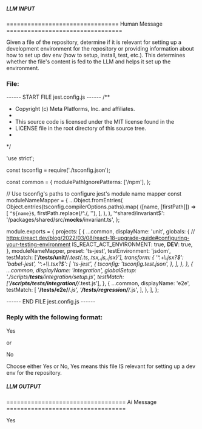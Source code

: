 ##### LLM INPUT #####
================================ Human Message =================================

Given a file of the repository, determine if it is relevant for setting up a development environment for the repository or providing information about how to set up dev env (how to setup, install, test, etc.). This determines whether the file's content is fed to the LLM and helps it set up the environment.

### File:
------ START FILE jest.config.js ------
/**
 * Copyright (c) Meta Platforms, Inc. and affiliates.
 *
 * This source code is licensed under the MIT license found in the
 * LICENSE file in the root directory of this source tree.
 *
 */

'use strict';

const tsconfig = require('./tsconfig.json');

const common = {
  modulePathIgnorePatterns: ['/npm'],
};

// Use tsconfig's paths to configure jest's module name mapper
const moduleNameMapper = {
  ...Object.fromEntries(
    Object.entries(tsconfig.compilerOptions.paths).map(
      ([name, [firstPath]]) => [
        `^${name}$`,
        firstPath.replace(/^\./, '<rootDir>'),
      ],
    ),
  ),
  '^shared/invariant$': '<rootDir>/packages/shared/src/__mocks__/invariant.ts',
};

module.exports = {
  projects: [
    {
      ...common,
      displayName: 'unit',
      globals: {
        // https://react.dev/blog/2022/03/08/react-18-upgrade-guide#configuring-your-testing-environment
        IS_REACT_ACT_ENVIRONMENT: true,
        __DEV__: true,
      },
      moduleNameMapper,
      preset: 'ts-jest',
      testEnvironment: 'jsdom',
      testMatch: ['**/__tests__/unit/**/*.test{.ts,.tsx,.js,.jsx}'],
      transform: {
        '^.+\\.jsx?$': 'babel-jest',
        '^.+\\.tsx?$': [
          'ts-jest',
          {
            tsconfig: 'tsconfig.test.json',
          },
        ],
      },
    },
    {
      ...common,
      displayName: 'integration',
      globalSetup: './scripts/__tests__/integration/setup.js',
      testMatch: ['**/scripts/__tests__/integration/**/*.test.js'],
    },
    {
      ...common,
      displayName: 'e2e',
      testMatch: [
        '**/__tests__/e2e/**/*.js',
        '**/__tests__/regression/**/*.js',
      ],
    },
  ],
};

------ END FILE jest.config.js ------

### Reply with the following format:

<rel>Yes</rel>

or

<rel>No</rel>

Choose either Yes or No, Yes means this file IS relevant for setting up a dev env for the repository.

##### LLM OUTPUT #####
================================== Ai Message ==================================

<rel>Yes</rel>